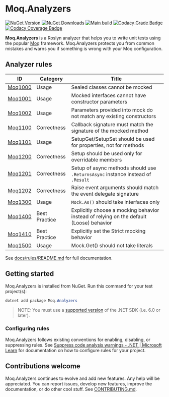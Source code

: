 # Moq.Analyzers

[![NuGet Version](https://img.shields.io/nuget/v/Moq.Analyzers?style=flat&logo=nuget&color=blue)](https://www.nuget.org/packages/Moq.Analyzers)
[![NuGet Downloads](https://img.shields.io/nuget/dt/Moq.Analyzers?style=flat&logo=nuget)](https://www.nuget.org/packages/Moq.Analyzers)
[![Main build](https://github.com/rjmurillo/moq.analyzers/actions/workflows/main.yml/badge.svg)](https://github.com/rjmurillo/moq.analyzers/actions/workflows/main.yml)
[![Codacy Grade Badge](https://app.codacy.com/project/badge/Grade/fc7c184dcb1843d4b1ae1b926fb82d5a)](https://app.codacy.com/gh/rjmurillo/moq.analyzers/dashboard?utm_source=gh&utm_medium=referral&utm_content=&utm_campaign=Badge_grade)
[![Codacy Coverage Badge](https://app.codacy.com/project/badge/Coverage/fc7c184dcb1843d4b1ae1b926fb82d5a)](https://app.codacy.com/gh/rjmurillo/moq.analyzers/dashboard?utm_source=gh&utm_medium=referral&utm_content=&utm_campaign=Badge_coverage)

**Moq.Analyzers** is a Roslyn analyzer that helps you to write unit tests using the popular
[Moq](https://github.com/devlooped/moq) framework. Moq.Analyzers protects you from common mistakes and warns you if
something is wrong with your Moq configuration.

## Analyzer rules

| ID                               | Category      | Title                                                                                   |
| -------------------------------- | ------------- | --------------------------------------------------------------------------------------- |
| [Moq1000](docs/rules/Moq1000.md) | Usage         | Sealed classes cannot be mocked                                                         |
| [Moq1001](docs/rules/Moq1001.md) | Usage         | Mocked interfaces cannot have constructor parameters                                    |
| [Moq1002](docs/rules/Moq1002.md) | Usage         | Parameters provided into mock do not match any existing constructors                    |
| [Moq1100](docs/rules/Moq1100.md) | Correctness   | Callback signature must match the signature of the mocked method                        |
| [Moq1101](docs/rules/Moq1101.md) | Usage         | SetupGet/SetupSet should be used for properties, not for methods                        |
| [Moq1200](docs/rules/Moq1200.md) | Correctness   | Setup should be used only for overridable members                                       |
| [Moq1201](docs/rules/Moq1201.md) | Correctness   | Setup of async methods should use `.ReturnsAsync` instance instead of `.Result`         |
| [Moq1202](docs/rules/Moq1202.md) | Correctness   | Raise event arguments should match the event delegate signature                         |
| [Moq1300](docs/rules/Moq1300.md) | Usage         | `Mock.As()` should take interfaces only                                                 |
| [Moq1400](docs/rules/Moq1400.md) | Best Practice | Explicitly choose a mocking behavior instead of relying on the default (Loose) behavior |
| [Moq1410](docs/rules/Moq1410.md) | Best Practice | Explicitly set the Strict mocking behavior                                              |
| [Moq1500](docs/rules/Moq1500.md) | Usage         | Mock.Get() should not take literals                                                     |

See [docs/rules/README.md](docs/rules/README.md) for full documentation.

## Getting started

Moq.Analyzers is installed from NuGet. Run this command for your test project(s):

```powershell
dotnet add package Moq.Analyzers
```

> NOTE: You must use a [supported version](https://dotnet.microsoft.com/en-us/platform/support/policy/dotnet-core) of
> the .NET SDK (i.e. 6.0 or later).

### Configuring rules

Moq.Analyzers follows existing conventions for enabling, disabling, or suppressing rules. See
[Suppress code analysis warnings - .NET | Microsoft Learn](https://learn.microsoft.com/en-us/dotnet/fundamentals/code-analysis/suppress-warnings)
for documentation on how to configure rules for your project.

## Contributions welcome

Moq.Analyzers continues to evolve and add new features. Any help will be appreciated. You can report issues,
develop new features, improve the documentation, or do other cool stuff. See [CONTRIBUTING.md](./CONTRIBUTING.md).
